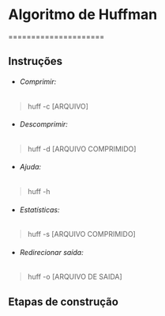 # Algoritmo de Huffman
=====================

## Instruções

- ###### Comprimir:
> huff -c [ARQUIVO]

- ###### Descomprimir:
> huff -d [ARQUIVO COMPRIMIDO]

- ###### Ajuda:
> huff -h

- ###### Estatísticas:
> huff -s [ARQUIVO COMPRIMIDO]

- ###### Redirecionar saída:
> huff -o [ARQUIVO DE SAIDA]

## Etapas de construção

